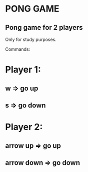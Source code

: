 # PONG GAME

## Pong game for 2 players

Only for study purposes.

Commands:

# Player 1:

## w => go up

## s => go down

# Player 2:

## arrow up => go up

## arrow down => go down
